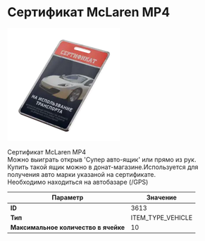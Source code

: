 # Сертификат McLaren MP4

![Item Image](../img/3613.webp?raw=true)

Сертификат McLaren MP4<br>Можно выиграть открыв 'Супер авто-ящик' или прямо из рук.<br>Купить такой ящик можно в донат-магазине.Используется для получения авто марки указаной на сертификате.<br>Необходимо находиться на автобазаре (/GPS)


| Параметр | Значение |
|----------|----------|
| **ID** | 3613 |
| **Тип** | ITEM_TYPE_VEHICLE |
| **Максимальное количество в ячейке** | 10 |

